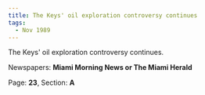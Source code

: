 ```yaml
---  
title: The Keys' oil exploration controversy continues  
tags:  
  - Nov 1989  
---  
```

  
The Keys' oil exploration controversy continues.  
  
Newspapers: **Miami Morning News or The Miami Herald**  
  
Page: **23**, Section: **A** 
